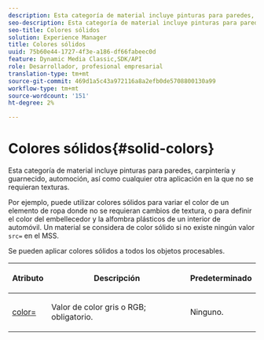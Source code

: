 ```yaml
---
description: Esta categoría de material incluye pinturas para paredes, carpintería y guarnecido, automoción, así como cualquier otra aplicación en la que no se requieran texturas.
seo-description: Esta categoría de material incluye pinturas para paredes, carpintería y guarnecido, automoción, así como cualquier otra aplicación en la que no se requieran texturas.
seo-title: Colores sólidos
solution: Experience Manager
title: Colores sólidos
uuid: 75b60e44-1727-4f3e-a186-df66fabeec0d
feature: Dynamic Media Classic,SDK/API
role: Desarrollador, profesional empresarial
translation-type: tm+mt
source-git-commit: 469d1a5c43a972116a8a2efb0de5708800130a99
workflow-type: tm+mt
source-wordcount: '151'
ht-degree: 2%

---
```



# Colores sólidos{#solid-colors}

Esta categoría de material incluye pinturas para paredes, carpintería y guarnecido, automoción, así como cualquier otra aplicación en la que no se requieran texturas.

Por ejemplo, puede utilizar colores sólidos para variar el color de un elemento de ropa donde no se requieran cambios de textura, o para definir el color del embellecedor y la alfombra plásticos de un interior de automóvil. Un material se considera de color sólido si no existe ningún valor `src=` en el MSS.

Se pueden aplicar colores sólidos a todos los objetos procesables.

<table id="table_9245240311A44659A74C7A5EDD7D1503"> 
 <thead> 
  <tr> 
   <th colname="col1" class="entry"> <p>Atributo </p> </th> 
   <th colname="col2" class="entry"> <p>Descripción </p> </th> 
   <th colname="col3" class="entry"> <p>Predeterminado </p> </th> 
  </tr> 
 </thead>
 <tbody> 
  <tr> 
   <td colname="col1"> <p> <a href="../../../../../../ir-api/http-protocol/image-rendering-api-ref/c-ir-http-protocol-ref/c-ir-http-protocol-command-reference/r-ir-http-color.md#reference-ea3cba9edfe94dbab86d8f123a9ed0aa" type="reference" format="dita" scope="local"> <span class="codeph"> color=  </span> </a> </p> </td> 
   <td colname="col2"> <p> Valor de color gris o RGB; obligatorio. </p> </td> 
   <td colname="col3"> <p>Ninguno. </p> </td> 
  </tr> 
 </tbody> 
</table>

